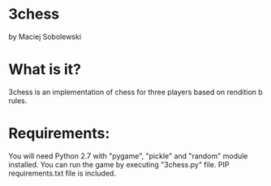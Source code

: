 3chess
======
by Maciej Sobolewski


What is it?
======
3chess is an implementation of chess for three players based on rendition b rules. 


Requirements:
======
You will need Python 2.7 with "pygame", "pickle" and "random" module installed. You can run the game by executing "3chess.py" file. PIP requirements.txt file is included.

